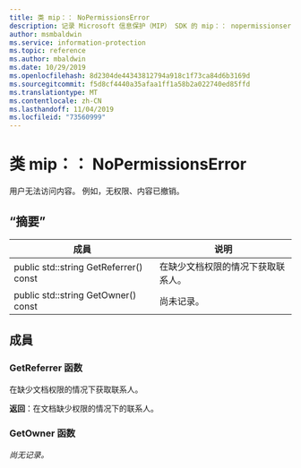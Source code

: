 ```yaml
---
title: 类 mip：： NoPermissionsError
description: 记录 Microsoft 信息保护（MIP） SDK 的 mip：： nopermissionserror 类。
author: msmbaldwin
ms.service: information-protection
ms.topic: reference
ms.author: mbaldwin
ms.date: 10/29/2019
ms.openlocfilehash: 8d2304de44343812794a918c1f73ca84d6b3169d
ms.sourcegitcommit: f5d8cf4440a35afaa1ff1a58b2a022740ed85ffd
ms.translationtype: MT
ms.contentlocale: zh-CN
ms.lasthandoff: 11/04/2019
ms.locfileid: "73560999"
---
```

# <a name="class-mipnopermissionserror"></a>类 mip：： NoPermissionsError 
用户无法访问内容。 例如，无权限、内容已撤销。
  
## <a name="summary"></a>“摘要”
 成員                        | 说明                                
--------------------------------|---------------------------------------------
public std::string GetReferrer() const  |  在缺少文档权限的情况下获取联系人。
public std::string GetOwner() const  | 尚未记录。
  
## <a name="members"></a>成員
  
### <a name="getreferrer-function"></a>GetReferrer 函数
在缺少文档权限的情况下获取联系人。

  
**返回**：在文档缺少权限的情况下的联系人。
  
### <a name="getowner-function"></a>GetOwner 函数
_尚无记录。_
